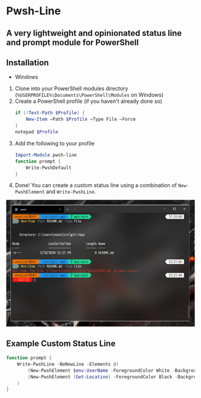 # Pwsh-Line
## A very lightweight and opinionated status line and prompt module for PowerShell
## Installation
- Windows
1. Clone into your PowerShell modules directory (`%USERPROFILE%\Documents\PowerShell\Modules` on Windows)
2. Create a PowerShell profile (if you haven't already done so)
    ```powershell
    if (!Test-Path $Profile) {
        New-Item –Path $Profile –Type File –Force
    }
    notepad $Profile
    ```
3. Add the following to your profile
    ```powershell
    Import-Module pwsh-line
    function prompt {
        Write-PwshDefault
    }
    ```
4. Done! You can create a custom status line using a combination of `New-PwshElement` and `Write-PwshLine`.

![Screenshot](https://raw.githubusercontent.com/veselink1/pwsh-line/master/Screenshots/Preview.png)

## Example Custom Status Line
```powershell
function prompt {
    Write-PwshLine -NoNewLine -Elements @(
        (New-PwshElement $env:UserName -ForegroundColor White -BackgroundColor DarkRed),
        (New-PwshElement (Get-Location) -ForegroundColor Black -BackgroundColor DarkBlue)
    )
}
```
